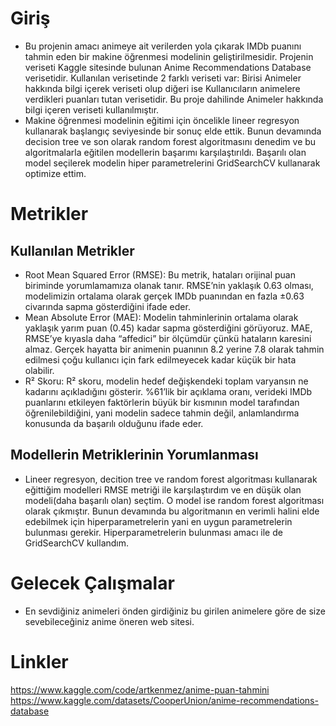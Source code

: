# Giriş
- Bu projenin amacı animeye ait verilerden yola çıkarak IMDb puanını tahmin eden bir makine öğrenmesi modelinin geliştirilmesidir. Projenin veriseti Kaggle sitesinde bulunan Anime Recommendations Database verisetidir. Kullanılan verisetinde 2 farklı veriseti var: Birisi Animeler hakkında bilgi içerek veriseti olup diğeri ise Kullanıcıların animelere verdikleri puanları tutan verisetidir. Bu proje dahilinde Animeler hakkında bilgi içeren veriseti kullanılmıştır.
- Makine öğrenmesi modelinin eğitimi için öncelikle lineer regresyon kullanarak başlangıç seviyesinde bir sonuç elde ettik. Bunun devamında decision tree ve son olarak random forest algoritmasını denedim ve bu algoritmalarla eğitilen modellerin başarımı karşılaştırıldı. Başarılı olan model seçilerek modelin hiper parametrelerini GridSearchCV kullanarak optimize ettim. 

# Metrikler
## Kullanılan Metrikler
- Root Mean Squared Error (RMSE): Bu metrik, hataları orijinal puan biriminde yorumlamamıza olanak tanır. RMSE’nin yaklaşık 0.63 olması, modelimizin ortalama olarak gerçek IMDb puanından en fazla ±0.63 civarında sapma gösterdiğini ifade eder.
- Mean Absolute Error (MAE): Modelin tahminlerinin ortalama olarak yaklaşık yarım puan (0.45) kadar sapma gösterdiğini görüyoruz. MAE, RMSE’ye kıyasla daha “affedici” bir ölçümdür çünkü hataların karesini almaz. Gerçek hayatta bir animenin puanının 8.2 yerine 7.8 olarak tahmin edilmesi çoğu kullanıcı için fark edilmeyecek kadar küçük bir hata olabilir. 
- R² Skoru: R² skoru, modelin hedef değişkendeki toplam varyansın ne kadarını açıkladığını gösterir. %61’lik bir açıklama oranı, verideki IMDb puanlarını etkileyen faktörlerin büyük bir kısmının model tarafından öğrenilebildiğini, yani modelin sadece tahmin değil, anlamlandırma konusunda da başarılı olduğunu ifade eder.

## Modellerin Metriklerinin Yorumlanması
- Lineer regresyon, decition tree ve random forest algoritması kullanarak eğittiğim modelleri RMSE metriği ile karşılaştırdım ve en düşük olan modeli(daha başarılı olan) seçtim. O model ise random forest algoritması olarak çıkmıştır. Bunun devamında bu algoritmanın en verimli halini elde edebilmek için hiperparametrelerin yani en uygun parametrelerin bulunması gerekir. Hiperparametrelerin bulunması amacı ile de GridSearchCV kullandım.

# Gelecek Çalışmalar
- En sevdiğiniz animeleri önden girdiğiniz bu girilen animelere göre de size sevebileceğiniz anime öneren web sitesi.
  

# Linkler
https://www.kaggle.com/code/artkenmez/anime-puan-tahmini
https://www.kaggle.com/datasets/CooperUnion/anime-recommendations-database
